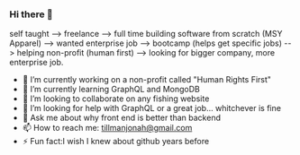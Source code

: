 ### Hi there 👋

self taught    -->    freelance    -->    full time building software from scratch (MSY Apparel)   -->    wanted enterprise job   -->   bootcamp (helps get specific jobs)   -->    helping non-profit (human first)   -->   looking for bigger company, more enterprise job.

- 🔭 I’m currently working on a non-profit called "Human Rights First"
- 🌱 I’m currently learning GraphQL and MongoDB
- 👯 I’m looking to collaborate on any fishing website
- 🤔 I’m looking for help with GraphQL or a great job... whitchever is fine
- 💬 Ask me about why front end is better than backend
- 📫 How to reach me: tillmanjonah@gmail.com
- ⚡ Fun fact:I wish I knew about github years before
